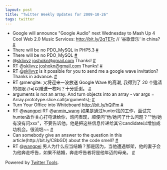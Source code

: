 ```yaml
---
layout: post
title: "Twitter Weekly Updates for 2009-10-26"
tags: twitter
---
```


<ul class="aktt_tweet_digest">
	<li>Google will announce &quot;Google Audio&quot; next Wednesday to Mash Up 4 Cool Web 2.0 Music Services: <a href="http://bit.ly/2qTE7c" rel="nofollow">http://bit.ly/2qTE7c</a> // ‘谷歌音乐‘ in china? <a href="http://twitter.com/Joshua_C/statuses/5160868495">#</a></li>
	<li>There will be no PDO_MySQL in PHP5.3 <a href="http://twitter.com/Joshua_C/statuses/5138923041">#</a></li>
	<li>There will be no PDO_MySQL <a href="http://twitter.com/Joshua_C/statuses/5138361963">#</a></li>
	<li>@<a href="http://twitter.com/sklivvz">sklivvz</a> <a href="mailto:joshokn@gmail.com">joshokn@gmail.com</a> Thanks! <a href="http://twitter.com/Joshua_C/statuses/5119114371">#</a></li>
	<li>RT @<a href="http://twitter.com/sklivvz">sklivvz</a> <a href="mailto:joshokn@gmail.com">joshokn@gmail.com</a> Thanks! <a href="http://twitter.com/Joshua_C/statuses/5119103417">#</a></li>
	<li>RT @<a href="http://twitter.com/sklivvz">sklivvz</a> is it possible for you to send me a google wave invitation? Thanks in advance. <a href="http://twitter.com/Joshua_C/statuses/5118745631">#</a></li>
	<li>RT @mengite: 又将迎来一波放送 Google Wave 的高潮, 我得到了 20 个邀请的权限.//可以赠送一枚吗？十分感谢。 <a href="http://twitter.com/Joshua_C/statuses/5118443615">#</a></li>
	<li>arguments is not an array. And turn objects into an array - var args = Array.prototype.slice.call(arguments); <a href="http://twitter.com/Joshua_C/statuses/5113968257">#</a></li>
	<li>Turn Your Office into Whiteboard  <a href="http://bit.ly/hQiPm" rel="nofollow">http://bit.ly/hQiPm</a> <a href="http://twitter.com/Joshua_C/statuses/5085198549">#</a></li>
	<li>RT @<a href="http://twitter.com/wangpei">wangpei</a> RT @<a href="http://twitter.com/anmin_wang">anmin_wang</a> 如果是通过hunter找的工作，面试完hunter故作关心打电话给你，询问表现，顺便问“他/她问了什么问题？”“他/她有没有问xxx&quot;，不要告诉他。他是把这些信息传递给其它candidate以增加成功机会。很流氓~~ <a href="http://twitter.com/Joshua_C/statuses/5084740441">#</a></li>
	<li>Can somebody give an answer to the question in this article(http://bit.ly/C8bGD) about the code smell? <a href="http://twitter.com/Joshua_C/statuses/5069970853">#</a></li>
	<li>RT @<a href="http://twitter.com/wangpei">wangpei</a> 男人为什么应当结婚？那是因为，当他遭遇绑架，他的妻子会为他奔走呼告，如果不结婚，奔走呼告者将是他年迈的母亲。 <a href="http://twitter.com/Joshua_C/statuses/5064726515">#</a></li>
</ul>
<p class="aktt_credit">Powered by <a href="http://alexking.org/projects/wordpress">Twitter Tools</a>.</p>
